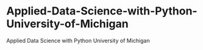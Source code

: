 # Applied-Data-Science-with-Python-University-of-Michigan
Applied Data Science with Python University of Michigan
